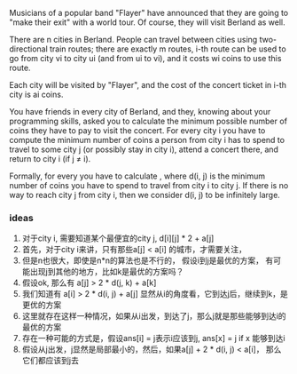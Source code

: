 Musicians of a popular band "Flayer" have announced that they are going to "make their exit" with a world tour. Of
course, they will visit Berland as well.

There are n cities in Berland. People can travel between cities using two-directional train routes; there are exactly m
routes, i-th route can be used to go from city vi to city ui (and from ui to vi), and it costs wi coins to use this
route.

Each city will be visited by "Flayer", and the cost of the concert ticket in i-th city is ai coins.

You have friends in every city of Berland, and they, knowing about your programming skills, asked you to calculate the
minimum possible number of coins they have to pay to visit the concert. For every city i you have to compute the minimum
number of coins a person from city i has to spend to travel to some city j (or possibly stay in city i), attend a
concert there, and return to city i (if j ≠ i).

Formally, for every you have to calculate , where d(i, j) is the minimum number of coins you have to spend to travel
from city i to city j. If there is no way to reach city j from city i, then we consider d(i, j) to be infinitely large.

### ideas

1. 对于city i, 需要知道某个最便宜的city j, d[i][j] * 2 + a[j]
2. 首先，对于city i来讲，只有那些a[j] < a[i] 的城市，才需要关注，
3. 但是n也很大，即使是n*n的算法也是不行的， 假设i到j是最优的方案， 有可能出现j到其他的地方，比如k是最优的方案吗？
4. 假设ok, 那么有 a[j] > 2 * d(j, k) + a[k]
5. 我们知道有 a[i] > 2 * d(i, j) + a[j] 显然从i的角度看，它到达j后，继续到k，是更优的方案
6. 这里就存在这样一种情况，如果从i出发，到达了j，那么j就是那些能够到达i的最优的方案
7. 存在一种可能的方式是，假设ans[i] = j表示i应该到j, ans[x] = j if x 能够到达i
8. 假设从j出发，j显然是局部最小的，然后，如果a[j] + 2 * d(i, j) < a[i]， 那么它们都应该到j去